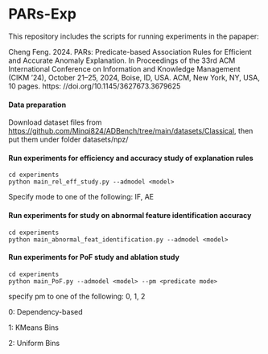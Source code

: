 # PARs-Exp
This repository includes the scripts for running experiments in the papaper: 

Cheng Feng. 2024. PARs: Predicate-based Association Rules for Efficient and
Accurate Anomaly Explanation. In Proceedings of the 33rd ACM International
Conference on Information and Knowledge Management (CIKM ’24), October
21–25, 2024, Boise, ID, USA. ACM, New York, NY, USA, 10 pages. https:
//doi.org/10.1145/3627673.3679625



#### Data preparation

Download dataset files from https://github.com/Minqi824/ADBench/tree/main/datasets/Classical, then put them under folder datasets/npz/



#### Run experiments for efficiency and accuracy study of explanation rules
```shell
cd experiments
python main_rel_eff_study.py --admodel <model>
```
Specify mode to one of the following: IF, AE



#### Run experiments for study on abnormal feature identification accuracy
```shell
cd experiments
python main_abnormal_feat_identification.py --admodel <model>
```

#### Run experiments for PoF study and ablation study
```shell
cd experiments
python main_PoF.py --admodel <model> --pm <predicate mode>
```
specify pm to one of the following: 0, 1, 2

0: Dependency-based

1: KMeans Bins

2: Uniform Bins

